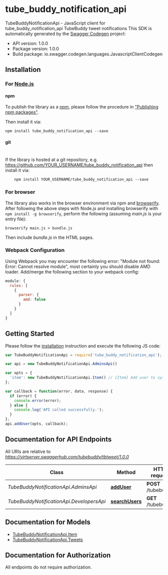 # tube_buddy_notification_api

TubeBuddyNotificationApi - JavaScript client for tube_buddy_notification_api
TubeBuddy tweet notifications
This SDK is automatically generated by the [Swagger Codegen](https://github.com/swagger-api/swagger-codegen) project:

- API version: 1.0.0
- Package version: 1.0.0
- Build package: io.swagger.codegen.languages.JavascriptClientCodegen

## Installation

### For [Node.js](https://nodejs.org/)

#### npm

To publish the library as a [npm](https://www.npmjs.com/),
please follow the procedure in ["Publishing npm packages"](https://docs.npmjs.com/getting-started/publishing-npm-packages).

Then install it via:

```shell
npm install tube_buddy_notification_api --save
```

#### git
#
If the library is hosted at a git repository, e.g.
https://github.com/YOUR_USERNAME/tube_buddy_notification_api
then install it via:

```shell
    npm install YOUR_USERNAME/tube_buddy_notification_api --save
```

### For browser

The library also works in the browser environment via npm and [browserify](http://browserify.org/). After following
the above steps with Node.js and installing browserify with `npm install -g browserify`,
perform the following (assuming *main.js* is your entry file):

```shell
browserify main.js > bundle.js
```

Then include *bundle.js* in the HTML pages.

### Webpack Configuration

Using Webpack you may encounter the following error: "Module not found: Error:
Cannot resolve module", most certainly you should disable AMD loader. Add/merge
the following section to your webpack config:

```javascript
module: {
  rules: [
    {
      parser: {
        amd: false
      }
    }
  ]
}
```

## Getting Started

Please follow the [installation](#installation) instruction and execute the following JS code:

```javascript
var TubeBuddyNotificationApi = require('tube_buddy_notification_api');

var api = new TubeBuddyNotificationApi.AdminsApi()

var opts = { 
  'item': new TubeBuddyNotificationApi.Item() // {Item} Add user to system
};

var callback = function(error, data, response) {
  if (error) {
    console.error(error);
  } else {
    console.log('API called successfully.');
  }
};
api.addUser(opts, callback);

```

## Documentation for API Endpoints

All URIs are relative to *https://virtserver.swaggerhub.com/tubebuddy/tbtweet/1.0.0*

Class | Method | HTTP request | Description
------------ | ------------- | ------------- | -------------
*TubeBuddyNotificationApi.AdminsApi* | [**addUser**](docs/AdminsApi.md#addUser) | **POST** /tubebuddy | adds twitter user
*TubeBuddyNotificationApi.DevelopersApi* | [**searchUsers**](docs/DevelopersApi.md#searchUsers) | **GET** /tubebuddy | searches users


## Documentation for Models

 - [TubeBuddyNotificationApi.Item](docs/Item.md)
 - [TubeBuddyNotificationApi.Tweets](docs/Tweets.md)


## Documentation for Authorization

 All endpoints do not require authorization.

